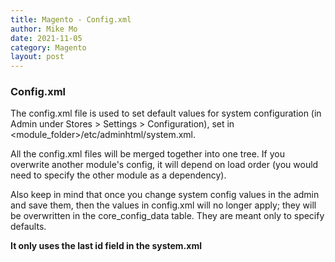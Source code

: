 ```yaml
---
title: Magento - Config.xml
author: Mike Mo
date: 2021-11-05
category: Magento
layout: post
---
```


### Config.xml

The config.xml file is used to set default values for system configuration (in Admin under Stores > Settings > Configuration), set in <module_folder>/etc/adminhtml/system.xml.

All the config.xml files will be merged together into one tree. If you overwrite another module's config, it will depend on load order (you would need to specify the other module as a dependency).

Also keep in mind that once you change system config values in the admin and save them, then the values in config.xml will no longer apply; they will be overwritten in the core_config_data table. They are meant only to specify defaults.

<strong>It only uses the last id field in the system.xml</strong>
